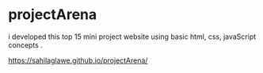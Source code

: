 # projectArena
i developed this top 15 mini project website using basic html, css, javaScript concepts . 

https://sahilaglawe.github.io/projectArena/
